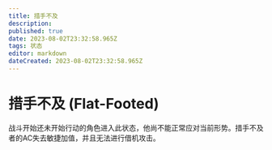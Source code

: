 ```yaml
---
title: 措手不及
description: 
published: true
date: 2023-08-02T23:32:58.965Z
tags: 状态
editor: markdown
dateCreated: 2023-08-02T23:32:58.965Z
---
```


# 措手不及 (Flat-Footed)
战斗开始还未开始行动的角色进入此状态，他尚不能正常应对当前形势。措手不及者的AC失去敏捷加值，并且无法进行借机攻击。